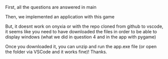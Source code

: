 First, all the questions are answered in main

Then, we implemented an application with this game

But, it doesnt work on onyxia or with the repo cloned from github to vscode, it seems like you need to have downloaded the files in order to be able to display windows (what we did in question 4 and in the app with pygame)

Once you downloaded it, you can unzip and run the app.exe file (or open the folder via VSCode and it works fine)! Thanks.
